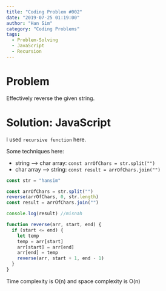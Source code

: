 ```yaml
---
title: "Coding Problem #002"
date: "2019-07-25 01:19:00"
author: "Han Sim"
category: "Coding Problems"
tags:
  - Problem-Solving
  - JavaScript
  - Recursion
---
```


# Problem

Effectively reverse the given string.

# Solution: JavaScript

I used `recursive function` here.

Some techniques here:

- string --> char array: `const arrOfChars = str.split("")`
- char array --> string: `const result = arrOfChars.join("")`

```JavaScript
const str = "hansim"

const arrOfChars = str.split("")
reverse(arrOfChars, 0, str.length)
const result = arrOfChars.join("")

console.log(result) //misnah

function reverse(arr, start, end) {
  if (start <= end) {
    let temp
    temp = arr[start]
    arr[start] = arr[end]
    arr[end] = temp
    reverse(arr, start + 1, end - 1)
  }
}
```

Time complexity is O(n) and space complexity is O(n)